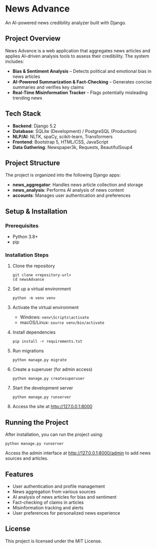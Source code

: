# News Advance

An AI-powered news credibility analyzer built with Django.

## Project Overview

News Advance is a web application that aggregates news articles and applies AI-driven analysis tools to assess their credibility. The system includes:

- **Bias & Sentiment Analysis** – Detects political and emotional bias in news articles
- **AI-Powered Summarization & Fact-Checking** – Generates concise summaries and verifies key claims
- **Real-Time Misinformation Tracker** – Flags potentially misleading trending news

## Tech Stack

- **Backend**: Django 5.2
- **Database**: SQLite (Development) / PostgreSQL (Production)
- **NLP/AI**: NLTK, spaCy, scikit-learn, Transformers
- **Frontend**: Bootstrap 5, HTML/CSS, JavaScript
- **Data Gathering**: Newspaper3k, Requests, BeautifulSoup4

## Project Structure

The project is organized into the following Django apps:

- **news_aggregator**: Handles news article collection and storage
- **news_analysis**: Performs AI analysis of news content
- **accounts**: Manages user authentication and preferences

## Setup & Installation

### Prerequisites

- Python 3.8+
- pip

### Installation Steps

1. Clone the repository
   ```
   git clone <repository-url>
   cd newsAdvance
   ```

2. Set up a virtual environment
   ```
   python -m venv venv
   ```

3. Activate the virtual environment
   - Windows: `venv\Scripts\activate`
   - macOS/Linux: `source venv/bin/activate`

4. Install dependencies
   ```
   pip install -r requirements.txt
   ```

5. Run migrations
   ```
   python manage.py migrate
   ```

6. Create a superuser (for admin access)
   ```
   python manage.py createsuperuser
   ```

7. Start the development server
   ```
   python manage.py runserver
   ```

8. Access the site at http://127.0.0.1:8000

## Running the Project

After installation, you can run the project using:

```
python manage.py runserver
```

Access the admin interface at http://127.0.0.1:8000/admin to add news sources and articles.

## Features

- User authentication and profile management
- News aggregation from various sources
- AI analysis of news articles for bias and sentiment
- Fact-checking of claims in articles
- Misinformation tracking and alerts
- User preferences for personalized news experience

## License

This project is licensed under the MIT License.
